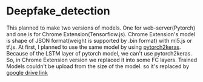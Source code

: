 # Deepfake_detection
This planned to make two versions of models. One for web-server(Pytorch) and one is for Chrome Extension(Tensorflow.js). Chrome Extension's model is shape of JSON format(weight is supported by .bin format) with ml5.js or tf.js.
At first, I planned to use the same model by using [pytorch2keras](https://github.com/gmalivenko/pytorch2keras). Because of the LSTM layer of pytorch model, we can't use pytorch2keras. So, in Chrome Extension version we replaced it into some FC layers.
Trained Models couldn't be upload from the size of the model. so it's replaced by [google drive link](https://drive.google.com/drive/folders/19FNcWPq-6iabzucsRDJPhkD1VJnD9A8S?usp=sharing)
